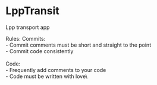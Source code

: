 # LppTransit
Lpp transport app

Rules:
  Commits:\
    - Commit comments must be short and straight to the point\
    - Commit code consistently\
    \
  Code:\
    - Frequently add comments to your code\
    - Code must be written with love\
